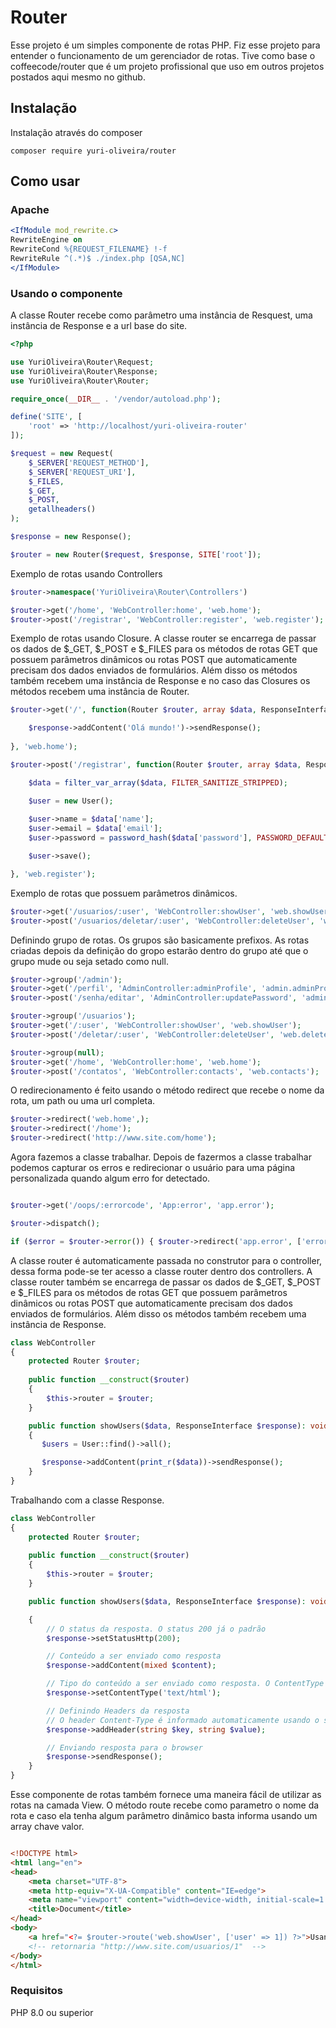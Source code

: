 # Router

Esse projeto é um simples componente de rotas PHP. Fiz esse projeto para entender o funcionamento de um gerenciador de rotas.
Tive como base o coffeecode/router que é um projeto profissional que uso em outros projetos postados aqui mesmo
no github.
## Instalação

Instalação através do composer

```shell
composer require yuri-oliveira/router
```

## Como usar

### Apache

```apache
<IfModule mod_rewrite.c>
RewriteEngine on
RewriteCond %{REQUEST_FILENAME} !-f
RewriteRule ^(.*)$ ./index.php [QSA,NC]
</IfModule>
```
### Usando o componente

A classe Router recebe como parâmetro uma instância de Resquest, uma instância de Response e a url base do site.

```php
<?php

use YuriOliveira\Router\Request;
use YuriOliveira\Router\Response;
use YuriOliveira\Router\Router;

require_once(__DIR__ . '/vendor/autoload.php');

define('SITE', [
    'root' => 'http://localhost/yuri-oliveira-router'
]);

$request = new Request(
    $_SERVER['REQUEST_METHOD'],
    $_SERVER['REQUEST_URI'],
    $_FILES,
    $_GET,
    $_POST,
    getallheaders()
);

$response = new Response();

$router = new Router($request, $response, SITE['root']);

```

Exemplo de rotas usando Controllers

```php
$router->namespace('YuriOliveira\Router\Controllers')

$router->get('/home', 'WebController:home', 'web.home');
$router->post('/registrar', 'WebController:register', 'web.register');
```

Exemplo de rotas usando Closure. A classe router se encarrega de passar os dados de $_GET, $_POST e $_FILES para os métodos de rotas GET que possuem parâmetros dinâmicos ou rotas POST que automaticamente precisam dos dados enviados de formulários. Além disso os métodos também recebem uma instância de Response e no caso das Closures os métodos recebem uma instância de Router.

```php
$router->get('/', function(Router $router, array $data, ResponseInterface $response){

    $response->addContent('Olá mundo!')->sendResponse();
    
}, 'web.home');

$router->post('/registrar', function(Router $router, array $data, ResponseInterface $response){

    $data = filter_var_array($data, FILTER_SANITIZE_STRIPPED);

    $user = new User();
    
    $user->name = $data['name'];
    $user->email = $data['email'];
    $user->password = password_hash($data['password'], PASSWORD_DEFAULT);

    $user->save();

}, 'web.register');
```

Exemplo de rotas que possuem parâmetros dinâmicos.

```php
$router->get('/usuarios/:user', 'WebController:showUser', 'web.showUser');
$router->post('/usuarios/deletar/:user', 'WebController:deleteUser', 'web.deleteUser');
```

Definindo grupo de rotas. Os grupos são basicamente prefixos. As rotas criadas depois da
definição do gropo estarão dentro do grupo até que o grupo mude ou seja setado como null.

```php
$router->group('/admin');
$router->get('/perfil', 'AdminController:adminProfile', 'admin.adminProfile');
$router->post('/senha/editar', 'AdminController:updatePassword', 'admin.updatePassword');

$router->group('/usuarios');
$router->get('/:user', 'WebController:showUser', 'web.showUser');
$router->post('/deletar/:user', 'WebController:deleteUser', 'web.deleteUser');

$router->group(null);
$router->get('/home', 'WebController:home', 'web.home');
$router->post('/contatos', 'WebController:contacts', 'web.contacts');
```

O redirecionamento é feito usando o método redirect que recebe o nome da rota,
um path ou uma url completa.

```php
$router->redirect('web.home',);
$router->redirect('/home');
$router->redirect('http://www.site.com/home');

```

Agora fazemos a classe trabalhar. Depois de fazermos a classe trabalhar podemos capturar os erros
e redirecionar o usuário para uma página personalizada quando algum erro for detectado.

```php

$router->get('/oops/:errorcode', 'App:error', 'app.error');

$router->dispatch();

if ($error = $router->error()) { $router->redirect('app.error', ['errorcode' => $error]); }

```

A classe router é automaticamente passada no construtor para o controller, dessa forma pode-se ter acesso a classe router dentro dos controllers. A classe router também se encarrega de passar os dados de $_GET, $_POST e $_FILES para os métodos de rotas GET que possuem parâmetros dinâmicos ou rotas POST que automaticamente precisam dos dados enviados de formulários. Além disso os métodos também recebem uma instância de Response.

```php
class WebController
{
    protected Router $router;
    
    public function __construct($router)
    {
        $this->router = $router;
    }

    public function showUsers($data, ResponseInterface $response): void
    {
       $users = User::find()->all();

       $response->addContent(print_r($data))->sendResponse();
    }
}
```

Trabalhando com a classe Response.

```php
class WebController
{
    protected Router $router;
    
    public function __construct($router)
    {
        $this->router = $router;
    }

    public function showUsers($data, ResponseInterface $response): void

    {
        // O status da resposta. O status 200 já o padrão
        $response->setStatusHttp(200);

        // Conteúdo a ser enviado como resposta
        $response->addContent(mixed $content);

        // Tipo do conteúdo a ser enviado como resposta. O ContentType 'text/html' já é o padrão
        $response->setContentType('text/html');

        // Definindo Headers da resposta
        // O header Content-Type é informado automaticamente usando o setContentType informado
        $response->addHeader(string $key, string $value);

        // Enviando resposta para o browser
        $response->sendResponse();
    }
}
```

Esse componente de rotas também fornece uma maneira fácil de utilizar as rotas na camada View. O método route recebe como parametro o nome da rota e caso ela tenha algum parâmetro dinâmico basta informa usando um array chave valor.

```html

<!DOCTYPE html>
<html lang="en">
<head>
    <meta charset="UTF-8">
    <meta http-equiv="X-UA-Compatible" content="IE=edge">
    <meta name="viewport" content="width=device-width, initial-scale=1.0">
    <title>Document</title>
</head>
<body>
    <a href="<?= $router->route('web.showUser', ['user' => 1]) ?>">Usando as rotas</a>
    <!-- retornaria "http://www.site.com/usuarios/1"  -->
</body>
</html>

```

### Requisitos

PHP 8.0 ou superior
